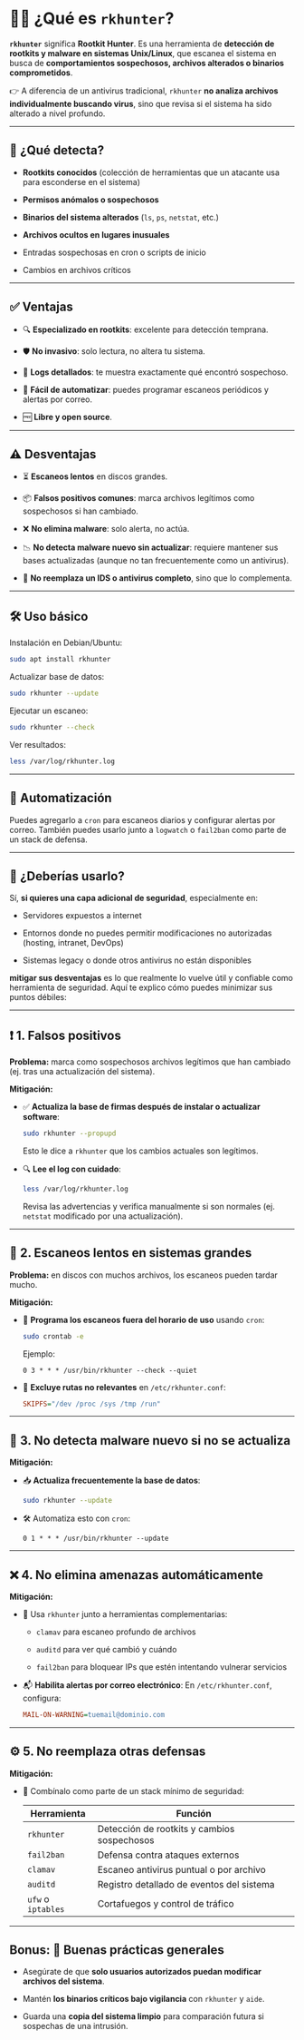 # 🕵️‍♂️ ¿Qué es `rkhunter`?

**`rkhunter`** significa **Rootkit Hunter**. Es una herramienta de **detección de rootkits y malware en sistemas Unix/Linux**, que escanea el sistema en busca de **comportamientos sospechosos, archivos alterados o binarios comprometidos**.

👉 A diferencia de un antivirus tradicional, `rkhunter` **no analiza archivos individualmente buscando virus**, sino que revisa si el sistema ha sido alterado a nivel profundo.

---

## 🧠 ¿Qué detecta?

- **Rootkits conocidos** (colección de herramientas que un atacante usa para esconderse en el sistema)
  
- **Permisos anómalos o sospechosos**
  
- **Binarios del sistema alterados** (`ls`, `ps`, `netstat`, etc.)
  
- **Archivos ocultos en lugares inusuales**
  
- Entradas sospechosas en cron o scripts de inicio
  
- Cambios en archivos críticos
  

---

## ✅ Ventajas

- 🔍 **Especializado en rootkits**: excelente para detección temprana.
  
- 🛡️ **No invasivo**: solo lectura, no altera tu sistema.
  
- 📝 **Logs detallados**: te muestra exactamente qué encontró sospechoso.
  
- 🔄 **Fácil de automatizar**: puedes programar escaneos periódicos y alertas por correo.
  
- 🆓 **Libre y open source**.
  

---

## ⚠️ Desventajas

- ⏳ **Escaneos lentos** en discos grandes.
  
- 📦 **Falsos positivos comunes**: marca archivos legítimos como sospechosos si han cambiado.
  
- ❌ **No elimina malware**: solo alerta, no actúa.
  
- 📉 **No detecta malware nuevo sin actualizar**: requiere mantener sus bases actualizadas (aunque no tan frecuentemente como un antivirus).
  
- 🔐 **No reemplaza un IDS o antivirus completo**, sino que lo complementa.
  

---

## 🛠️ Uso básico

Instalación en Debian/Ubuntu:

```bash
sudo apt install rkhunter
```

Actualizar base de datos:

```bash
sudo rkhunter --update
```

Ejecutar un escaneo:

```bash
sudo rkhunter --check
```

Ver resultados:

```bash
less /var/log/rkhunter.log
```

---

## 🔄 Automatización

Puedes agregarlo a `cron` para escaneos diarios y configurar alertas por correo. También puedes usarlo junto a `logwatch` o `fail2ban` como parte de un stack de defensa.

---

## 📌 ¿Deberías usarlo?

Sí, **si quieres una capa adicional de seguridad**, especialmente en:

- Servidores expuestos a internet
  
- Entornos donde no puedes permitir modificaciones no autorizadas (hosting, intranet, DevOps)
  
- Sistemas legacy o donde otros antivirus no están disponibles

**mitigar sus desventajas** es lo que realmente lo vuelve útil y confiable como herramienta de seguridad. Aquí te explico cómo puedes minimizar sus puntos débiles:

---

## ❗ 1. **Falsos positivos**

**Problema:** marca como sospechosos archivos legítimos que han cambiado (ej. tras una actualización del sistema).

**Mitigación:**

- ✅ **Actualiza la base de firmas después de instalar o actualizar software**:
  
  ```bash
  sudo rkhunter --propupd
  ```
  
  Esto le dice a `rkhunter` que los cambios actuales son legítimos.
  
- 🔍 **Lee el log con cuidado**:
  
  ```bash
  less /var/log/rkhunter.log
  ```

  Revisa las advertencias y verifica manualmente si son normales (ej. `netstat` modificado por una actualización).
  

---

## 🐌 2. **Escaneos lentos en sistemas grandes**

**Problema:** en discos con muchos archivos, los escaneos pueden tardar mucho.

**Mitigación:**

- 🔄 **Programa los escaneos fuera del horario de uso** usando `cron`:
  
  ```bash
  sudo crontab -e
  ```

  Ejemplo:
  
  ```cron
  0 3 * * * /usr/bin/rkhunter --check --quiet
  ```

- 🧹 **Excluye rutas no relevantes** en `/etc/rkhunter.conf`:
  
  ```ini
  SKIPFS="/dev /proc /sys /tmp /run"
  ```

---

## 🔐 3. **No detecta malware nuevo si no se actualiza**

**Mitigación:**

- 📥 **Actualiza frecuentemente la base de datos**:
  
  ```bash
  sudo rkhunter --update
  ```

- 🛠️ Automatiza esto con `cron`:
  
  ```cron 
  0 1 * * * /usr/bin/rkhunter --update
  ```


---

## ❌ 4. **No elimina amenazas automáticamente**

**Mitigación:**

- 🧠 Usa `rkhunter` junto a herramientas complementarias:
  
  - `clamav` para escaneo profundo de archivos
    
  - `auditd` para ver qué cambió y cuándo
    
  - `fail2ban` para bloquear IPs que estén intentando vulnerar servicios
    
- 📬 **Habilita alertas por correo electrónico**:
  En `/etc/rkhunter.conf`, configura:
  
  ```ini 
  MAIL-ON-WARNING=tuemail@dominio.com
  ```

---

## ⚙️ 5. **No reemplaza otras defensas**

**Mitigación:**

- 🔗 Combínalo como parte de un stack mínimo de seguridad:
  
  | Herramienta | Función |
  | --- | --- |
  | `rkhunter` | Detección de rootkits y cambios sospechosos |
  | `fail2ban` | Defensa contra ataques externos |
  | `clamav` | Escaneo antivirus puntual o por archivo |
  | `auditd` | Registro detallado de eventos del sistema |
  | `ufw` o `iptables` | Cortafuegos y control de tráfico |
  

---

## Bonus: 🧠 Buenas prácticas generales

- Asegúrate de que **solo usuarios autorizados puedan modificar archivos del sistema**.
  
- Mantén **los binarios críticos bajo vigilancia** con `rkhunter` y `aide`.
  
- Guarda una **copia del sistema limpio** para comparación futura si sospechas de una intrusión.